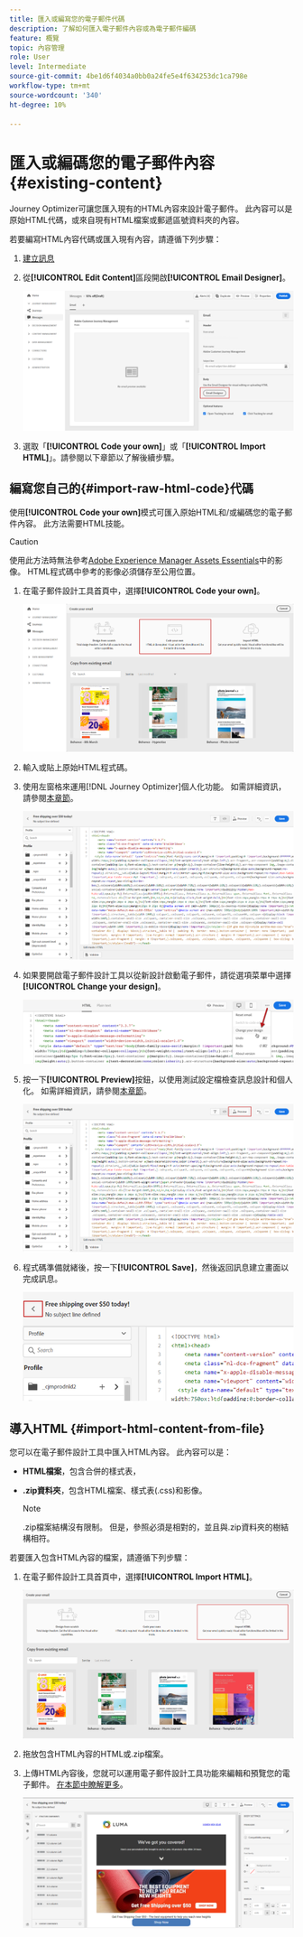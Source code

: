 ```yaml
---
title: 匯入或編寫您的電子郵件代碼
description: 了解如何匯入電子郵件內容或為電子郵件編碼
feature: 概覽
topic: 內容管理
role: User
level: Intermediate
source-git-commit: 4be1d6f4034a0bb0a24fe5e4f634253dc1ca798e
workflow-type: tm+mt
source-wordcount: '340'
ht-degree: 10%

---
```


# 匯入或編碼您的電子郵件內容 {#existing-content}

Journey Optimizer可讓您匯入現有的HTML內容來設計電子郵件。 此內容可以是原始HTML代碼，或來自現有HTML檔案或郵遞區號資料夾的內容。

若要編寫HTML內容代碼或匯入現有內容，請遵循下列步驟：

1. [建立訊息](create-message.md)

1. 從&#x200B;**[!UICONTROL Edit Content]**&#x200B;區段開啟&#x200B;**[!UICONTROL Email Designer]**。

   ![](assets/import-html_1.png)

1. 選取「**[!UICONTROL Code your own]**」或「**[!UICONTROL Import HTML]**」。請參閱以下章節以了解後續步驟。

## 編寫您自己的{#import-raw-html-code}代碼

使用&#x200B;**[!UICONTROL Code your own]**&#x200B;模式可匯入原始HTML和/或編碼您的電子郵件內容。 此方法需要HTML技能。

>[!CAUTION]
>
> 使用此方法時無法參考[Adobe Experience Manager Assets Essentials](assets-essentials.md)中的影像。 HTML程式碼中參考的影像必須儲存至公用位置。

1. 在電子郵件設計工具首頁中，選擇&#x200B;**[!UICONTROL Code your own]**。

   ![](assets/code-your-own.png)

1. 輸入或貼上原始HTML程式碼。

1. 使用左窗格來運用[!DNL Journey Optimizer]個人化功能。 如需詳細資訊，請參閱[本章節](personalization/personalize.md)。

   ![](assets/code-editor.png)

1. 如果要開啟電子郵件設計工具以從新設計啟動電子郵件，請從選項菜單中選擇&#x200B;**[!UICONTROL Change your design]**。

   ![](assets/code-editor-change-design.png)

1. 按一下&#x200B;**[!UICONTROL Preview]**&#x200B;按鈕，以使用測試設定檔檢查訊息設計和個人化。 如需詳細資訊，請參閱[本章節](preview.md)。

   ![](assets/code-editor-preview.png)

1. 程式碼準備就緒後，按一下&#x200B;**[!UICONTROL Save]**，然後返回訊息建立畫面以完成訊息。

   ![](assets/code-editor-save.png)

## 導入HTML {#import-html-content-from-file}

您可以在電子郵件設計工具中匯入HTML內容。 此內容可以是：

* **HTML檔案**，包含合併的樣式表，
* **.zip資料夾**，包含HTML檔案、樣式表(.css)和影像。

   >[!NOTE]
   >
   >.zip檔案結構沒有限制。 但是，參照必須是相對的，並且與.zip資料夾的樹結構相符。

若要匯入包含HTML內容的檔案，請遵循下列步驟：

1. 在電子郵件設計工具首頁中，選擇&#x200B;**[!UICONTROL Import HTML]**。

   ![](assets/import-html_2.png)

1. 拖放包含HTML內容的HTML或.zip檔案。

1. 上傳HTML內容後，您就可以運用電子郵件設計工具功能來編輯和預覽您的電子郵件。 [在本節中瞭解更多](create-email-content.md)。

   ![](assets/html-imported.png)
